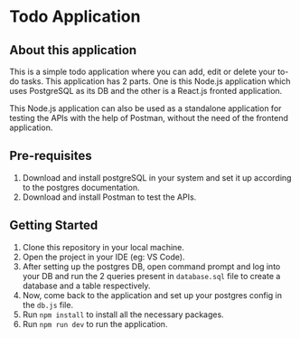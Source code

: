 # Todo Application

## About this application

This is a simple todo application where you can add, edit or delete your to-do tasks. This application has 2 parts. One is this Node.js application which uses PostgreSQL as its DB and the other is a React.js fronted application.

This Node.js application can also be used as a standalone application for testing the APIs with the help of Postman, without the need of the frontend application.

## Pre-requisites

1. Download and install postgreSQL in your system and set it up according to the postgres documentation.
2. Download and install Postman to test the APIs.

## Getting Started

1. Clone this repository in your local machine.
2. Open the project in your IDE (eg: VS Code).
3. After setting up the postgres DB, open command prompt and log into your DB and run the 2 queries present in `database.sql` file to create a database and a table respectively.
4. Now, come back to the application and set up your postgres config in the `db.js` file.
5. Run `npm install` to install all the necessary packages.
6. Run `npm run dev` to run the application.
